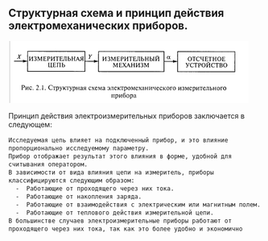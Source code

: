 ## Структурная схема и принцип действия электромеханических приборов.
![nya!](https://github.com/plushie-neko/exa/blob/main/xi/24/image001.png)

Принцип действия электроизмерительных приборов заключается в следующем:

    Исследуемая цепь влияет на подключенный прибор, и это влияние пропорционально исследуемому параметру.
    Прибор отображает результат этого влияния в форме, удобной для считывания оператором.
    В зависимости от вида влияния цепи на измеритель, приборы классифицируются следующим образом:
      -  Работающие от проходящего через них тока.
      -  Работающие от накопления заряда.
      -  Работающие от взаимодействия с электрическим или магнитным полем.
      -  Работающие от теплового действия измерительной цепи.
    В большинстве случаев электроизмерительные приборы работают от проходящего через них тока, так как это более удобно и экономично
